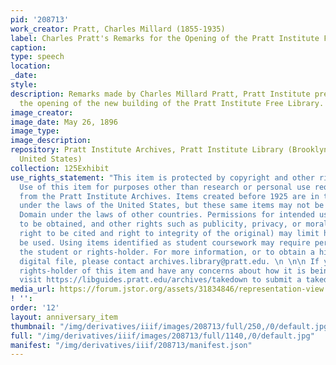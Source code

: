 ```yaml
---
pid: '208713'
work_creator: Pratt, Charles Millard (1855-1935)
label: Charles Pratt's Remarks for the Opening of the Pratt Institute Free Library
caption:
type: speech
location:
_date:
style:
description: Remarks made by Charles Millard Pratt, Pratt Institute president, during
  the opening of the new building of the Pratt Institute Free Library.
image_creator:
image_date: May 26, 1896
image_type:
image_description:
repository: Pratt Institute Archives, Pratt Institute Library (Brooklyn, New York,
  United States)
collection: 125Exhibit
use_rights_statement: "This item is protected by copyright and other rights and restrictions.
  Use of this item for purposes other than research or personal use requires permission
  from the Pratt Institute Archives. Items created before 1925 are in the Public Domain
  under the laws of the United States, but these same items may not be in the Public
  Domain under the laws of other countries. Permissions for intended uses may need
  to be obtained, and other rights such as publicity, privacy, or moral rights (e.g.
  right to be cited and right to integrity of the original) may limit how items can
  be used. Using items identified as student coursework may require permission from
  the student or rights-holder. For more information, or to obtain a high resolution
  digital file, please contact archives.library@pratt.edu. \n \n\n If you are the
  rights-holder of this item and have any concerns about how it is being shared, please
  visit https://libguides.pratt.edu/archives/takedown to submit a takedown request."
media_url: https://forum.jstor.org/assets/31834846/representation-view
! '':
order: '12'
layout: anniversary_item
thumbnail: "/img/derivatives/iiif/images/208713/full/250,/0/default.jpg"
full: "/img/derivatives/iiif/images/208713/full/1140,/0/default.jpg"
manifest: "/img/derivatives/iiif/208713/manifest.json"
---
```

